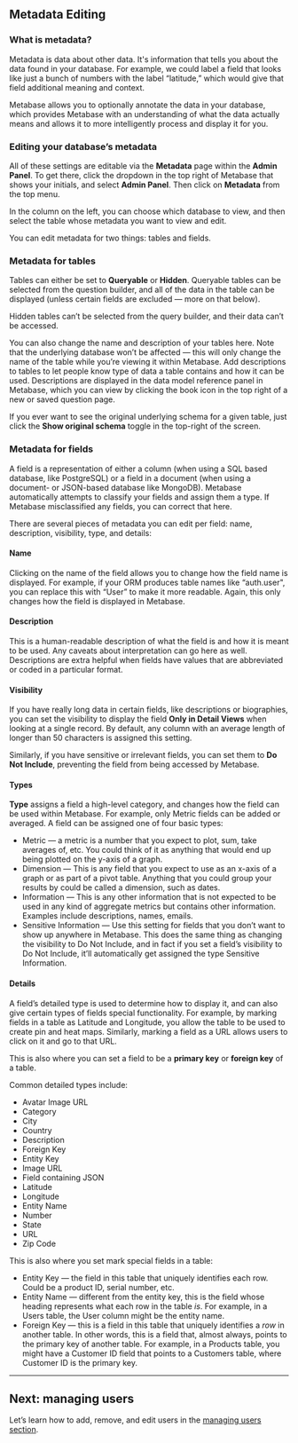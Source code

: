 
## Metadata Editing

### What is metadata?
Metadata is data about other data. It's information that tells you about the data found in your database. For example, we could label a field that looks like just a bunch of numbers with the label “latitude,” which would give that field additional meaning and context.

Metabase allows you to optionally annotate the data in your database, which provides Metabase with an understanding of what the data actually means and allows it to more intelligently process and display it for you. 

### Editing your database’s metadata
All of these settings are editable via the **Metadata** page within the **Admin Panel**. To get there, click the dropdown in the top right of Metabase that shows your initials, and select **Admin Panel**. Then click on **Metadata** from the top menu.

In the column on the left, you can choose which database to view, and then select the table whose metadata you want to view and edit.

You can edit metadata for two things: tables and fields.

### Metadata for tables 
Tables can either be set to **Queryable** or **Hidden**. Queryable tables can be selected from the question builder, and all of the data in the table can be displayed (unless certain fields are excluded — more on that below).

Hidden tables can’t be selected from the query builder, and their data can’t be accessed. 

You can also change the name and description of your tables here. Note that the underlying database won’t be affected — this will only change the name of the table while you’re viewing it within Metabase. Add descriptions to tables to let people know type of data a table contains and how it can be used. Descriptions are displayed in the data model reference panel in Metabase, which you can view by clicking the book icon in the top right of a new or saved question page.

If you ever want to see the original underlying schema for a given table, just click the **Show original schema** toggle in the top-right of the screen.


### Metadata for fields

A field is a representation of either a column (when using a SQL based database, like PostgreSQL) or a field in a document (when using a document- or JSON-based database like MongoDB). Metabase automatically attempts to classify your fields and assign them a type. If Metabase misclassified any fields, you can correct that here. 

There are several pieces of metadata you can edit per field: name, description, visibility, type, and details:

#### Name

Clicking on the name of the field allows you to change how the field name is displayed. For example, if your ORM produces table names like “auth.user", you can replace this with “User” to make it more readable. Again, this only changes how the field is displayed in Metabase.

#### Description

This is a human-readable description of what the field is and how it is meant to be used. Any caveats about interpretation can go here as well. Descriptions are extra helpful when fields have values that are abbreviated or coded in a particular format.

#### Visibility

If you have really long data in certain fields, like descriptions or biographies, you can set the visibility to display the field **Only in Detail Views** when looking at a single record. By default, any column with an average length of longer than 50 characters is assigned this setting.

Similarly, if you have sensitive or irrelevant fields, you can set them to **Do Not Include**, preventing the field from being accessed by Metabase.

#### Types

**Type** assigns a field a high-level category, and changes how the field can be used within Metabase. For example, only Metric fields can be added or averaged. A field can be assigned one of four basic types:

* Metric — a metric is a number that you expect to plot, sum, take averages of, etc. You could think of it as anything that would end up being plotted on the y-axis of a graph.
* Dimension — This is any field that you expect to use as an x-axis of a graph or as part of a pivot table. Anything that you could group your results by could be called a dimension, such as dates.
* Information — This is any other information that is not expected to be used in any kind of aggregate metrics but contains other information. Examples include descriptions, names, emails.
* Sensitive Information — Use this setting for fields that you don’t want to show up anywhere in Metabase. This does the same thing as changing the visibility to Do Not Include, and in fact if you set a field’s visibility to Do Not Include, it’ll automatically get assigned the type Sensitive Information.

#### Details

A field’s detailed type is used to determine how to display it, and can also give certain types of fields special functionality. For example, by marking fields in a table as Latitude and Longitude, you allow the table to be used to create pin and heat maps. Similarly, marking a field as a URL allows users to click on it and go to that URL.

This is also where you can set a field to be a **primary key** or **foreign key** of a table.

Common detailed types include:

* Avatar Image URL
* Category
* City
* Country
* Description
* Foreign Key
* Entity Key
* Image URL
* Field containing JSON
* Latitude
* Longitude
* Entity Name
* Number
* State
* URL
* Zip Code

This is also where you set mark special fields in a table:
* Entity Key — the field in this table that uniquely identifies each row. Could be a product ID, serial number, etc.
* Entity Name — different from the entity key, this is the field whose heading represents what each row in the table *is*. For example, in a Users table, the User column might be the entity name.
* Foreign Key — this is a field in this table that uniquely identifies a *row* in another table. In other words, this is a field that, almost always, points to the primary key of another table. For example, in a Products table, you might have a Customer ID field that points to a Customers table, where Customer ID is the primary key.

 

---
## Next: managing users
Let’s learn how to add, remove, and edit users in the [managing users section](04-managing-users.md).